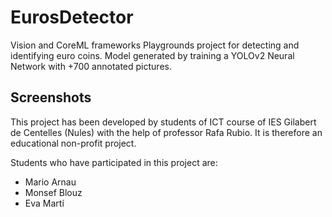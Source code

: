 # EurosDetector

Vision and CoreML frameworks Playgrounds project for detecting and identifying euro coins.
Model generated by training a YOLOv2 Neural Network with +700 annotated pictures.

## Screenshots

This project has been developed by students of ICT course of IES Gilabert de Centelles (Nules) with the help of professor Rafa Rubio. It is therefore an educational non-profit project.

Students who have participated in this project are:

- Mario Arnau
- Monsef Blouz
- Eva Martí
